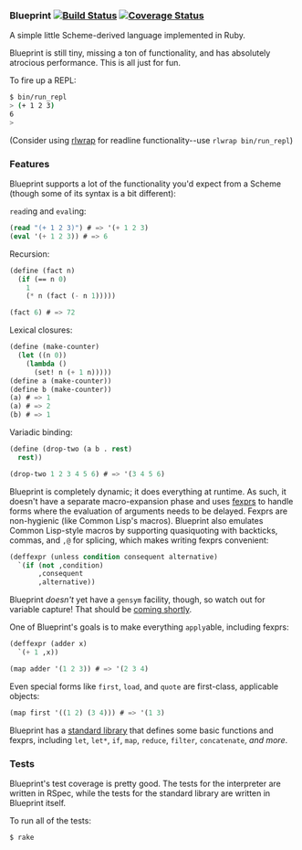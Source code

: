 ### Blueprint [![Build Status](https://secure.travis-ci.org/hrs/blueprint.png?branch=master&.png)](http://travis-ci.org/hrs/blueprint) [![Coverage Status](https://coveralls.io/repos/github/hrs/blueprint/badge.svg?branch=master)](https://coveralls.io/github/hrs/blueprint?branch=master)

A simple little Scheme-derived language implemented in Ruby.

Blueprint is still tiny, missing a ton of functionality, and has absolutely
atrocious performance. This is all just for fun.

To fire up a REPL:

```sh
$ bin/run_repl
> (+ 1 2 3)
6
>
```

(Consider using [rlwrap] for readline functionality--use `rlwrap bin/run_repl`)

[rlwrap]: https://github.com/hanslub42/rlwrap

### Features

Blueprint supports a lot of the functionality you'd expect from a Scheme (though
some of its syntax is a bit different):

`read`ing and `eval`ing:

```lisp
(read "(+ 1 2 3)") # => '(+ 1 2 3)
(eval '(+ 1 2 3)) # => 6
```

Recursion:

```lisp
(define (fact n)
  (if (== n 0)
    1
    (* n (fact (- n 1)))))

(fact 6) # => 72
```

Lexical closures:

```lisp
(define (make-counter)
  (let ((n 0))
    (lambda ()
      (set! n (+ 1 n)))))
(define a (make-counter))
(define b (make-counter))
(a) # => 1
(a) # => 2
(b) # => 1
```

Variadic binding:

```lisp
(define (drop-two (a b . rest)
  rest))

(drop-two 1 2 3 4 5 6) # => '(3 4 5 6)
```

Blueprint is completely dynamic; it does everything at runtime. As such, it
doesn't have a separate macro-expansion phase and uses [fexprs] to handle forms
where the evaluation of arguments needs to be delayed. Fexprs are non-hygienic
(like Common Lisp's macros). Blueprint also emulates Common Lisp-style macros by
supporting quasiquoting with backticks, commas, and `,@` for splicing, which
makes writing fexprs convenient:

```scheme
(deffexpr (unless condition consequent alternative)
  `(if (not ,condition)
       ,consequent
       ,alternative))
```

Blueprint *doesn't* yet have a `gensym` facility, though, so watch out for
variable capture! That should be [coming shortly].

One of Blueprint's goals is to make everything `apply`able, including fexprs:

```scheme
(deffexpr (adder x)
  `(+ 1 ,x))

(map adder '(1 2 3)) # => '(2 3 4)
```

Even special forms like `first`, `load`, and `quote` are first-class, applicable
objects:

```scheme
(map first '((1 2) (3 4))) # => '(1 3)
```

Blueprint has a [standard library] that defines some basic functions and fexprs,
including `let`, `let*`, `if`, `map`, `reduce`, `filter`, `concatenate`, *and
more*.

[coming shortly]: https://github.com/hrs/blueprint/issues/22
[standard library]: https://github.com/hrs/blueprint/blob/master/lib/standard-library.blu

### Tests

Blueprint's test coverage is pretty good. The tests for the interpreter are
written in RSpec, while the tests for the standard library are written in
Blueprint itself.

To run all of the tests:

```sh
$ rake
```

[fexprs]: https://en.wikipedia.org/wiki/Fexpr
